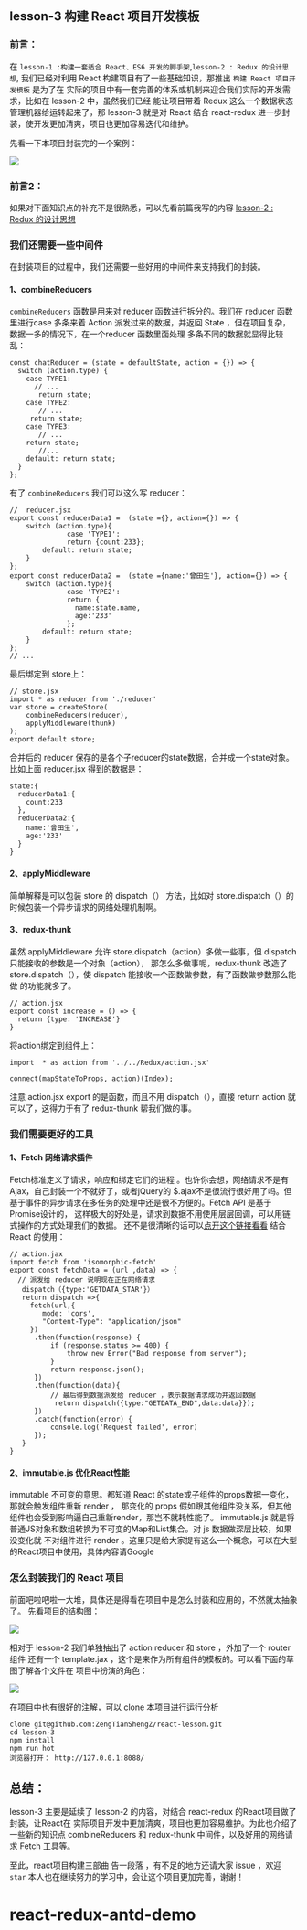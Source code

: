 ## lesson-3 构建 React 项目开发模板

### 前言：
在 `lesson-1 :构建一套适合 React、ES6 开发的脚手架`,`lesson-2 : Redux 的设计思想`,
我们已经对利用 React 构建项目有了一些基础知识，那推出 `构建 React 项目开发模板` 是为了在
实际的项目中有一套完善的体系或机制来迎合我们实际的开发需求，比如在 lesson-2 中，虽然我们已经
能让项目带着 Redux 这么一个数据状态管理机器给运转起来了，那 lesson-3 就是对 React 结合
react-redux 进一步封装，使开发更加清爽，项目也更加容易迭代和维护。

先看一下本项目封装完的一个案例：

![](./mdimg/demo3.gif)

### 前言2：
如果对下面知识点的补充不是很熟悉，可以先看前篇我写的内容 [lesson-2 : Redux 的设计思想](https://github.com/ZengTianShengZ/react-lesson/blob/master/lesson-2/README.md)

### 我们还需要一些中间件
在封装项目的过程中，我们还需要一些好用的中间件来支持我们的封装。
#### 1、combineReducers
`combineReducers` 函数是用来对 reducer 函数进行拆分的。我们在 reducer 函数里进行case 多条来着
Action 派发过来的数据，并返回 State ，但在项目复杂，数据一多的情况下，在一个reducer 函数里面处理
多条不同的数据就显得比较乱：
```
const chatReducer = (state = defaultState, action = {}) => {
  switch (action.type) {
    case TYPE1:
      // ...
       return state;
    case TYPE2:
       // ...
     return state;
    case TYPE3:
       // ...
    return state;
       //...
    default: return state;
  }
};
```
有了 `combineReducers` 我们可以这么写 reducer：
```
//  reducer.jsx
export const reducerData1 =  (state ={}, action={}) => {
    switch (action.type){
              case 'TYPE1':
              return {count:233};
        default: return state;
    }
};
export const reducerData2 =  (state ={name:'曾田生'}, action={}) => {
    switch (action.type){
              case 'TYPE2':
              return {
                name:state.name,
                age:'233'
              };
        default: return state;
    }
};
// ...
```
最后绑定到 store上：
```
// store.jsx
import * as reducer from './reducer'
var store = createStore(
    combineReducers(reducer),
    applyMiddleware(thunk)
);
export default store;
```
合并后的 reducer 保存的是各个子reducer的state数据，合并成一个state对象。比如上面 reducer.jsx 得到的数据是：
```
state:{
  reducerData1:{
    count:233
  },
  reducerData2:{
    name:'曾田生',
    age:'233'
  }
}
```

#### 2、applyMiddleware
简单解释是可以包装 store 的 dispatch（） 方法，比如对 store.dispatch（）的时候包装一个异步请求的网络处理机制啊。

#### 3、redux-thunk
虽然 applyMiddleware 允许 store.dispatch（action）多做一些事，但 dispatch 只能接收的参数是一个对象（action），
那怎么多做事呢，redux-thunk 改造了 store.dispatch（），使 dispatch 能接收一个函数做参数，有了函数做参数那么能做
的功能就多了。
```
// action.jsx
export const increase = () => {
  return {type: 'INCREASE'}
}
```
将action绑定到组件上：
```
import  * as action from '../../Redux/action.jsx'

connect(mapStateToProps, action)(Index);

```
注意 action.jsx export 的是函数，而且不用 dispatch（），直接 return action 就可以了，这得力于有了 redux-thunk
帮我们做的事。


### 我们需要更好的工具

#### 1、Fetch 网络请求插件
Fetch标准定义了请求，响应和绑定它们的进程 。也许你会想，网络请求不是有 Ajax，自己封装一个不就好了，或者jQuery的
$.ajax不是很流行很好用了吗。但基于事件的异步请求在多任务的处理中还是很不方便的。Fetch API 是基于 Promise设计的，
这样极大的好处是，请求到数据不用使用层层回调，可以用链式操作的方式处理我们的数据。
还不是很清晰的话可以[点开这个链接看看](https://github.com/camsong/blog/issues/2)
结合 React 的使用：
```
// action.jax
import fetch from 'isomorphic-fetch'  
export const fetchData = (url ,data) => {
  // 派发给 reducer 说明现在正在网络请求
   dispatch（{type:'GETDATA_STAR'}）
   return dispatch =>{
     fetch(url,{
        mode: 'cors',
        "Content-Type": "application/json"
     })
      .then(function(response) {
          if (response.status >= 400) {
              throw new Error("Bad response from server");
          }
          return response.json();
      })
      .then(function(data){
          // 最后得到数据派发给 reducer ，表示数据请求成功并返回数据
           return dispatch({type:"GETDATA_END",data:data}});
      })
      .catch(function(error) {
          console.log('Request failed', error)
      });
   }
}
```

#### 2、immutable.js 优化React性能
immutable 不可变的意思。都知道 React 的state或子组件的props数据一变化，那就会触发组件重新 render ，
那变化的 props 假如跟其他组件没关系，但其他组件也会受到影响逼自己重新render，那岂不就耗性能了。
immutable.js 就是将普通JS对象和数组转换为不可变的Map和List集合。对 js 数据做深层比较，如果没变化就
不对组件进行 render 。这里只是给大家提有这么一个概念，可以在大型的React项目中使用，具体内容请Google


### 怎么封装我们的 React 项目
前面吧啦吧啦一大堆，具体还是得看在项目中是怎么封装和应用的，不然就太抽象了。
先看项目的结构图：

![](./mdimg/img1.png)

相对于 lesson-2 我们单独抽出了 action reducer 和 store ，外加了一个 router组件
还有一个 template.jax ，这个是来作为所有组件的模板的。可以看下面的草图了解各个文件在
项目中扮演的角色：

![](./mdimg/img2.png)

在项目中也有很好的注解，可以 clone 本项目进行运行分析
```
clone git@github.com:ZengTianShengZ/react-lesson.git
cd lesson-3
npm install
npm run hot
浏览器打开： http://127.0.0.1:8088/
```

## 总结：
lesson-3 主要是延续了 lesson-2 的内容，对结合 react-redux 的React项目做了封装，让React在
实际项目开发中更加清爽，项目也更加容易维护。为此也介绍了一些新的知识点 combineReducers 和 redux-thunk
中间件，以及好用的网络请求 Fetch 工具等。

至此，react项目构建三部曲 告一段落 ，有不足的地方还请大家 issue ，欢迎 `star`
本人也在继续努力的学习中，会让这个项目更加完善，谢谢！
# react-redux-antd-demo
